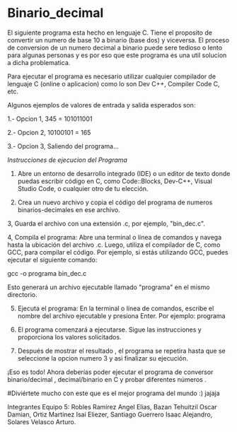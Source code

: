 # Binario_decimal
El siguiente programa esta hecho en lenguaje C. Tiene el proposito de convertir un numero de base 10 a binario (base dos) y viceversa. El proceso de conversion de un numero decimal a binario puede sere tedioso o lento para algunas personas y es por eso que este programa es una util solucion a dicha problematica.

Para ejecutar el programa es necesario utilizar cualquier compilador de lenguaje C (online o aplicacion) como lo son Dev C++, Compiler Code C, etc.

Algunos ejemplos de valores de entrada y salida esperados son:

1.- Opcion 1, 345 = 101011001

2.- Opcion 2, 10100101 = 165

3.- Opcion 3, Saliendo del programa...

*Instrucciones de ejecucion del Programa*

1. Abre un entorno de desarrollo integrado (IDE) o un editor de texto donde puedas escribir código en C, como Code::Blocks, Dev-C++, Visual Studio Code, o cualquier otro de tu elección.

2. Crea un nuevo archivo y copia el código del programa de numeros binarios-decimales en ese archivo.

3, Guarda el archivo con una extensión .c, por ejemplo, "bin_dec.c".

4, Compila el programa: Abre una terminal o línea de comandos y navega hasta la ubicación del archivo .c. Luego, utiliza el compilador de C, como GCC, para compilar el código. Por ejemplo, si estás utilizando GCC, puedes ejecutar el siguiente comando:

gcc -o programa bin_dec.c

Esto generará un archivo ejecutable llamado "programa" en el mismo directorio.

5. Ejecuta el programa: En la terminal o línea de comandos, escribe el nombre del archivo ejecutable y presiona Enter. Por ejemplo: programa

6. El programa comenzará a ejecutarse. Sigue las instrucciones y proporciona los valores solicitados.

7. Después de mostrar el resultado , el programa se repetira hasta que se seleccione la opcion numero 3 y asi finalizar su ejecución.

¡Eso es todo! Ahora deberías poder ejecutar el programa de conversor binario/decimal , decimal/binario en C y probar diferentes números .

#Diviértete mucho con este que es el mejor programa del mundo :) jajaja

Integrantes Equipo 5: Robles Ramirez Angel Elias, Bazan Tehuitzil Oscar Damian, Ortiz Martinez Isai Eliezer, Santiago Guerrero Isaac Alejandro, Solares Velasco Arturo.

 
   
